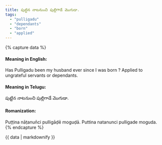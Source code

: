 ```yaml
---
title: పుట్టిన నాటనుంచి పుల్లిగాడే మొగుడా.
tags:
  - "pulligadu"
  - "dependants"
  - "born"
  - "applied"
---
```


{% capture data %}
#### Meaning in English:
Has Pulligadu been my husband ever since I was born ?
Applied to ungrateful servants or dependants.

#### Meaning in Telugu:
పుట్టిన నాటనుంచి పుల్లిగాడే మొగుడా.

#### Romanization:
Puṭṭina nāṭanun̄ci pulligāḍē moguḍā.
Puttina natanunci pulligade moguda.
{% endcapture %}

{{ data | markdownify }}

